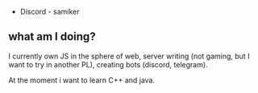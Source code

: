 - Discord - samiker

## what am I doing?
I currently own JS in the sphere of web, server writing (not gaming, but I want to try in another PL), creating bots (discord, telegram).

At the moment i want to learn C++ and java.

